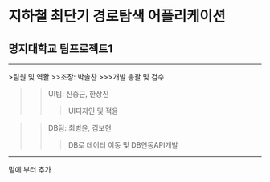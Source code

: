 # 지하철 최단기 경로탐색 어플리케이션
## 명지대학교 팀프로젝트1 
<hr/>
>팀원 및 역활
>>조장: 박솔찬
>>>개발 총괄 및 검수

>>UI팀: 신중근, 한상진 
>>>UI디자인 및 적용

>>DB팀: 최병윤, 김보현
>>>DB로 데이터 이동 및 DB연동API개발
<hr/>
밑에 부터 추가
